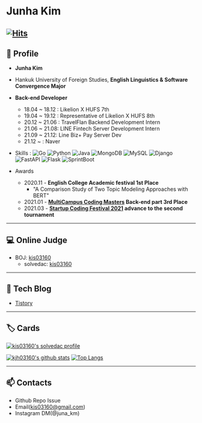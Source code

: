 # Junha Kim

[![Hits](https://hits.seeyoufarm.com/api/count/incr/badge.svg?url=https%3A%2F%2Fgithub.com%2Fkjh03160&count_bg=%2379C83D&title_bg=%23555555&icon=&icon_color=%23E7E7E7&title=hits&edge_flat=false)](https://hits.seeyoufarm.com)
---
## 👋 Profile
* **Junha Kim**
* Hankuk University of Foreign Studies, **English Linguistics & Software Convergence Major**
* **Back-end Developer**
  - 18.04 ~ 18.12 : Likelion X HUFS 7th
  - 19.04 ~ 19.12 : Representative of Likelion X HUFS 8th 
  - 20.12 ~ 21.06 : TravelFlan Backend Development Intern
  - 21.06 ~ 21.08: LINE Fintech Server Development Intern
  - 21.09 ~ 21.12: Line Biz+ Pay Server Dev
  - 21.12 ~ : Naver
* Skills : 
![Go](https://img.shields.io/badge/go-%2300ADD8.svg?style=for-the-badge&logo=go&logoColor=white)
![Python](https://img.shields.io/badge/python-3670A0?style=for-the-badge&logo=python&logoColor=ffdd54)
![Java](https://img.shields.io/badge/java-%23ED8B00.svg?style=for-the-badge&logo=java&logoColor=white)
![MongoDB](https://img.shields.io/badge/MongoDB-%234ea94b.svg?style=for-the-badge&logo=mongodb&logoColor=white)
![MySQL](https://img.shields.io/badge/MySQL-005C84?style=for-the-badge&logo=mysql&logoColor=white)
![Django](https://img.shields.io/badge/django-%23092E20.svg?style=for-the-badge&logo=django&logoColor=white)
![FastAPI](	https://img.shields.io/badge/fastapi-109989?style=for-the-badge&logo=FASTAPI&logoColor=white)
![Flask](https://img.shields.io/badge/flask-%23000.svg?style=for-the-badge&logo=flask&logoColor=white)
![SprintBoot](https://img.shields.io/badge/Spring_Boot-F2F4F9?style=for-the-badge&logo=spring-boot)

* Awards
  - 2020.11 - **English College Academic festival 1st Place**
    - "A Comparison Study of Two Topic Modeling Approaches with BERT"
  - 2021.01 - **[MultiCampus Coding Masters](https://www.multicampus.com/common/board/boardMstr/124386?bltndSno=12351964) Back-end part 3rd Place**
  - 2021.03 - **[Startup Coding Festival 2021](https://www.wanted.co.kr/events/scofe2021) advance to the second tournament**
---
## 💻 Online Judge

* BOJ: [kis03160](http://icpc.me/kis03160)
  * solvedac: [kis03160](https://solved.ac/profile/kis03160)
  
---
## 📜 Tech Blog
* [Tistory](https://juna-dev.tistory.com/)
---
## 🏷️ Cards

[![kis03160's solvedac profile](http://mazassumnida.wtf/api/v2/generate_badge?boj=kis03160)](https://solved.ac/profile/kis03160)

[![kjh03160's github stats](https://github-readme-stats.vercel.app/api?username=kjh03160&show_icons=true&hide_border=true)](https://github.com/kjh03160) [![Top Langs](https://github-readme-stats.vercel.app/api/top-langs/?username=kjh03160&layout=compact)](https://github.com/kjh03160)

---
## 📫 Contacts

* Github Repo Issue
* Email(kis03160@gmail.com)
* Instagram DM(@juna_km)
